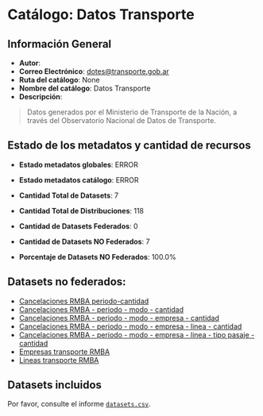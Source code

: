 
# Catálogo: Datos Transporte

## Información General

- **Autor**: 
- **Correo Electrónico**: dotes@transporte.gob.ar
- **Ruta del catálogo**: None
- **Nombre del catálogo**: Datos Transporte
- **Descripción**:

> Datos generados por el Ministerio de Transporte de la Nación, a través del Observatorio Nacional de Datos de Transporte.

## Estado de los metadatos y cantidad de recursos

- **Estado metadatos globales**: ERROR
- **Estado metadatos catálogo**: ERROR
- **Cantidad Total de Datasets**: 7
- **Cantidad Total de Distribuciones**: 118

- **Cantidad de Datasets Federados**: 0
- **Cantidad de Datasets NO Federados**: 7
- **Porcentaje de Datasets NO Federados**: 100.0%

## Datasets no federados:

- [Cancelaciones RMBA periodo-cantidad](https://datos.transporte.gob.ar/dataset/cancelaciones-rmba-periodo-cantidad)
- [Cancelaciones RMBA - periodo - modo - cantidad](https://datos.transporte.gob.ar/dataset/cancelaciones-rmba-periodo-modo-cantidad)
- [Cancelaciones RMBA - periodo - modo - empresa - cantidad](https://datos.transporte.gob.ar/dataset/cancelaciones-rmba-periodo-modo-empresa-cantidad)
- [Cancelaciones RMBA - periodo - modo - empresa - linea - cantidad](https://datos.transporte.gob.ar/dataset/cancelaciones-rmba-periodo-modo-empresa-linea-cantidad)
- [Cancelaciones RMBA - periodo - modo - empresa - linea - tipo pasaje - cantidad](https://datos.transporte.gob.ar/dataset/cancelaciones-rmba-periodo-modo-empresa-linea-tipo-pasaje-cantidad)
- [Empresas transporte RMBA](https://datos.transporte.gob.ar/dataset/empresas-transporte-rmba)
- [Lineas transporte RMBA](https://datos.transporte.gob.ar/dataset/lineas-transporte-rmba)

## Datasets incluidos

Por favor, consulte el informe [`datasets.csv`](datasets.csv).
